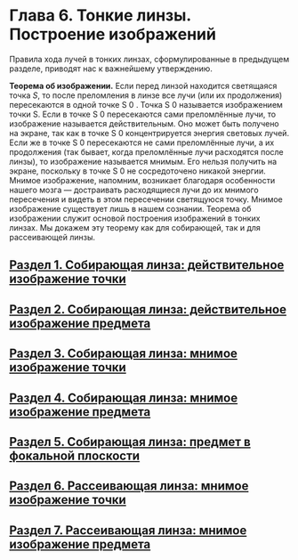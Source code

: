 # Глава 6. Тонкие линзы. Построение изображений

Правила хода лучей в тонких линзах, сформулированные в предыдущем разделе, приводят нас к важнейшему утверждению.

**Теорема об изображении.** Если перед линзой находится светящаяся точка _S_, то после преломления в линзе все лучи 
(или их продолжения) пересекаются в одной точке S
0
.
Точка S
0 называется изображением точки S.
Если в точке S
0 пересекаются сами преломлённые лучи, то изображение называется действительным. Оно может быть получено на экране, так как в точке S
0 концентрируется энергия
световых лучей.
Если же в точке S
0 пересекаются не сами преломлённые лучи, а их продолжения (так бывает,
когда преломлённые лучи расходятся после линзы), то изображение называется мнимым. Его
нельзя получить на экране, поскольку в точке S
0 не сосредоточено никакой энергии. Мнимое
изображение, напомним, возникает благодаря особенности нашего мозга — достраивать расходящиеся лучи до их мнимого пересечения и видеть в этом пересечении светящуюся точку.
Мнимое изображение существует лишь в нашем сознании.
Теорема об изображении служит основой построения изображений в тонких линзах. Мы
докажем эту теорему как для собирающей, так и для рассеивающей линзы.
## [Раздел 1. Собирающая линза: действительное изображение точки](/Тонкие%20линзы.%20Построение%20изображений/Собирающая%20линза%3A%20действительное%20изображение%20точки.md)
## [Раздел 2. Собирающая линза: действительное изображение предмета](/Тонкие%20линзы.%20Построение%20изображений/Собирающая%20линза%3A%20действительное%20изображение%20предмета.md)
## [Раздел 3. Собирающая линза: мнимое изображение точки](/Тонкие%20линзы.%20Построение%20изображений/Собирающая%20линза%3A%20мнимое%20изображение%20точки.md)
## [Раздел 4. Собирающая линза: мнимое изображение предмета](/Тонкие%20линзы.%20Построение%20изображений/Собирающая%20линза%3A%20мнимое%20изображение%20предмета.md)
## [Раздел 5. Собирающая линза: предмет в фокальной плоскости](/Тонкие%20линзы.%20Построение%20изображений/Собирающая%20линза%3A%20предмет%20в%20фокальной%20плоскости.md)
## [Раздел 6. Рассеивающая линза: мнимое изображение точки](/Тонкие%20линзы.%20Построение%20изображений/Рассеивающая%20линза%3A%20мнимое%20изображение%20точки.md)
## [Раздел 7. Рассеивающая линза: мнимое изображение предмета](/Тонкие%20линзы.%20Построение%20изображений/Рассеивающая%20линза%3A%20мнимое%20изображение%20предмета.md)
